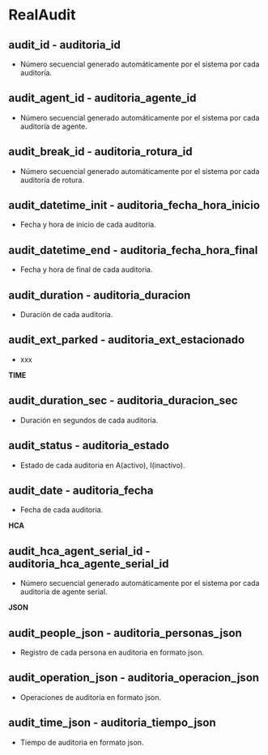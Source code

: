 # RealAudit

## audit_id	- auditoria_id
* Número secuencial generado automáticamente por el sistema por cada auditoría.

## audit_agent_id - auditoria_agente_id
* Número secuencial generado automáticamente por el sistema por cada auditoría de agente.

## audit_break_id - auditoria_rotura_id
* Número secuencial generado automáticamente por el sistema por cada auditoría de rotura.

## audit_datetime_init - auditoria_fecha_hora_inicio
* Fecha y hora de inicio de cada auditoria.

## audit_datetime_end - auditoria_fecha_hora_final
* Fecha y hora de final de cada auditoria.

## audit_duration - auditoria_duracion
* Duración de cada auditoria.

## audit_ext_parked	- auditoria_ext_estacionado
* xxx

__TIME__	

## audit_duration_sec - auditoria_duracion_sec
* Duración en segundos de cada auditoria.

## audit_status - auditoria_estado
* Estado de cada auditoria en A(activo), I(inactivo).

## audit_date - auditoria_fecha
* Fecha de cada auditoria.

__HCA__	

## audit_hca_agent_serial_id - auditoria_hca_agente_serial_id
* Número secuencial generado automáticamente por el sistema por cada auditoría de agente serial. 

__JSON__	

## audit_people_json - auditoria_personas_json
* Registro de cada persona en auditoria en formato json.

## audit_operation_json - auditoria_operacion_json	
* Operaciones de auditoria en formato json.

## audit_time_json - auditoria_tiempo_json
* Tiempo de auditoria en formato json.


